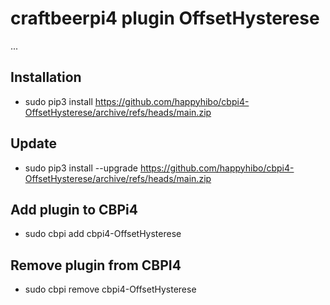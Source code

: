 
# craftbeerpi4 plugin OffsetHysterese

...

## Installation

- sudo pip3 install https://github.com/happyhibo/cbpi4-OffsetHysterese/archive/refs/heads/main.zip

## Update

- sudo pip3 install --upgrade https://github.com/happyhibo/cbpi4-OffsetHysterese/archive/refs/heads/main.zip

## Add plugin to CBPi4

- sudo cbpi add cbpi4-OffsetHysterese

## Remove plugin from CBPI4

- sudo cbpi remove cbpi4-OffsetHysterese
